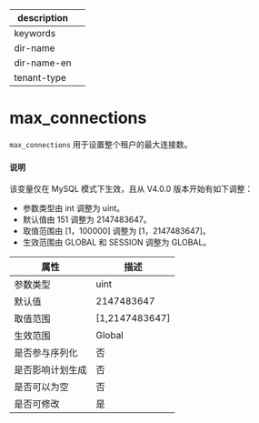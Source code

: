 |description||
|---|---|
|keywords||
|dir-name||
|dir-name-en||
|tenant-type||

# max_connections

`max_connections` 用于设置整个租户的最大连接数。

<main id="notice" type='explain'>
  <h4>说明</h4>
  <p>该变量仅在 MySQL 模式下生效，且从 V4.0.0 版本开始有如下调整： </p>
  <ul>
  <li> 参数类型由 int 调整为 uint。</li>
  <li> 默认值由 151 调整为 2147483647。</li>
  <li> 取值范围由 [1，100000] 调整为 [1，2147483647]。</li>
  <li> 生效范围由 GLOBAL 和 SESSION 调整为 GLOBAL。 </li>
  </ul>
</main>

|  **属性**  |      **描述**      |
|----------|------------------|
| 参数类型     | uint             |
| 默认值      | 2147483647       |
| 取值范围     | \[1,2147483647] |
| 生效范围     | Global           |
| 是否参与序列化  | 否                |
| 是否影响计划生成 | 否                |
| 是否可以为空   | 否                |
| 是否可修改    | 是                |
